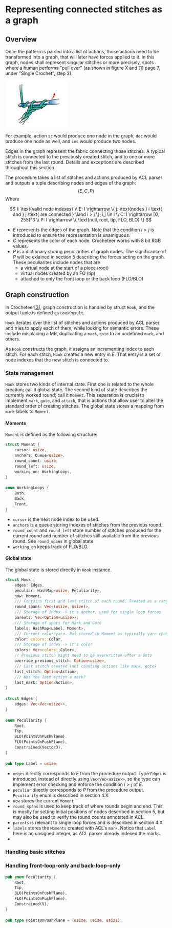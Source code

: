 <!-- TODO make sure current implementation is mentioned as Crocheteer in the introduction -->

# Representing connected stitches as a graph

## Overview
Once the pattern is parsed into a list of actions, those actions need to be transformed into a graph, that will later have forces applied to it. In this graph, nodes shall represent singular stitches or more precisely, spots where a human performs "pull over" (as shown in figure X and [[1]] page 7, under "Single Crochet", step 2).
<!-- TODO figure num -->

![alt text](images/image-4.png)


For example, action `sc` would produce one node in the graph, `dec` would produce one node as well, and `inc` would produce two nodes.

Edges in the graph represent the fabric connecting those stitches. A typical stitch is connected to the previously created stitch, and to one or more stitches from the last round. Details and exceptions are described throughout this section.

The procedure takes a list of stitches and actions produced by ACL parser and outputs a tuple describing nodes and edges of the graph:
$$(E, C, P)$$
Where
<!-- TODO need help with math notation -->
$$
I: \text{valid node indexes}
\\
E: I \rightarrow \{ j: \text{nodes } i \text{ and } j \text{ are connected } \land i > j \}; i,j \in I
\\
C: I \rightarrow [0, 255]^3
\\
P: I \rightarrow \{ \text{null, root, tip, FLO, BLO} \}
$$

- $E$ represents the edges of the graph. Note that the condition $i > j$ is introduced to ensure the representation is unamiguous.
- $C$ represents the color of each node. Crocheteer works with 8 bit RGB values.
- $P$ is a dictionary storing peculiarities of graph nodes. The significance of $P$ will be exlained in section 5 describing the forces acting on the graph. These peculiarites include nodes that are
  - a virtual node at the start of a piece (root)
  - virtual nodes created by an FO (tip)
  - attached to only the front loop or the back loop (FLO/BLO)

## Graph construction
In Crocheteer[[3]], graph construction is handled by struct `Hook`, and the output tuple is defined as `HookResult`.

`Hook` iterates over the list of stitches and actions produced by ACL parser and tries to apply each of them, while looking for semantic errors. These include misplacing a MR, duplicating a `mark`, `goto` to an undefined `mark`, and others.

As `Hook` constructs the graph, it assigns an incrementing index to each stitch.
For each stitch, `Hook` creates a new entry in $E$. That entry is a set of node indexes that the new stitch is connected to.

### State management
`Hook` stores two kinds of internal state. First one is related to the whole creation; call it global state. The second kind of state describes the currently worked round; call it `Moment`. This separation is crucial to implement `mark`, `goto`, and `attach`, that is actions that allow user to alter the standard order of creating stitches. The global state stores a mapping from `mark` labels to `Moment`.

#### Moments
`Moment` is defined as the following structure:
```rs
struct Moment {
    cursor: usize,
    anchors: Queue<usize>,
    round_count: usize,
    round_left: usize,
    working_on: WorkingLoops,
}

enum WorkingLoops {
    Both,
    Back,
    Front,
}
```
- `cursor` is the next node index to be used.
- `anchors` is a queue storing indexes of stitches from the previous round.
- `round_count` and `round_left` store number of stitches produced for the current round and number of stitches still available from the previous round. See `round_spans` in global state.
- `working_on` keeps track of FLO/BLO.

<!-- NOTE there is no error checking on mistake in FLO BLO and gotos -->

#### Global state
The global state is stored directly in `Hook` instance.
```rs
struct Hook {
    edges: Edges,
    peculiar: HashMap<usize, Peculiarity>,
    now: Moment,
    /// Contains first and last stitch of each round. Treated as a range, both extremes are inclusive.
    round_spans: Vec<(usize, usize)>,
    /// Storage of index -> it's anchor, used for single loop forces
    parents: Vec<Option<usize>>,
    /// Storage of spots for Mark and Goto
    labels: HashMap<Label, Moment>,
    /// Current color/yarn. Not stored in Moment as typically yarn changes happpen independently of switching positions.
    color: colors::Color,
    /// Storage of index -> it's color
    colors: Vec<colors::Color>,
    // Previous stitch might need to be overwritten after a Goto
    override_previous_stitch: Option<usize>,
    /// Last stitch created (not counting actions like mark, goto)
    last_stitch: Option<Action>,
    /// Was the last action a mark?
    last_mark: Option<Action>,
}

struct Edges {
    edges: Vec<Vec<usize>>,
}

enum Peculiarity {
    Root,
    Tip,
    BLO(PointsOnPushPlane),
    FLO(PointsOnPushPlane),
    Constrained(Vector3),
}

pub type Label = usize;
```

- `edges` directly corresponds to $E$ from the procedure output. Type `Edges` is introduced, instead of directly using `Vec<Vec<usize>>`, so the type can implement error checking and enforce the condition $i > j$ of $E$.
- `peculiar` directly corresponds to $P$ from the procedure output. `Peculiarity` enum is described in section 4.X<!-- TODO Handling front-loop-only and back-loop-only -->
- `now` stores the current `Moment`
- `round_spans` is used to keep track of where rounds begin and end. This is mostly for setting initial positions of nodes described in section 5, but may also be used to verify the round counts annotated in ACL.
- `parents` is relevant to single loop forces and is described in section 4.X<!-- TODO Handling front-loop-only and back-loop-only -->
- `labels` stores the `Moments` created with ACL's `mark`. Notice that `Label` here is an unsigned integer, as ACL parser already indexed the marks.
-

### Handling basic stitches

### Handling front-loop-only and back-loop-only
```rs
pub enum Peculiarity {
    Root,
    Tip,
    BLO(PointsOnPushPlane),
    FLO(PointsOnPushPlane),
    Constrained(V),
}

pub type PointsOnPushPlane = (usize, usize, usize);
```
[1]: https://www.montana.edu/extension/blaine/4-h/4h_documents/CrochetMadeEasy.pdf
[3]: https://github.com/Oloqq/crocheteer
